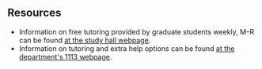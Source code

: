 ## Resources
+ Information on free tutoring provided by graduate students weekly, M&ndash;R can be
  found [at the study hall webpage](http://www.math.uga.edu/studyhall).
+ Information on tutoring and extra help options can be
  found [at the department's 1113 webpage](http://www.math.uga.edu/1113).
